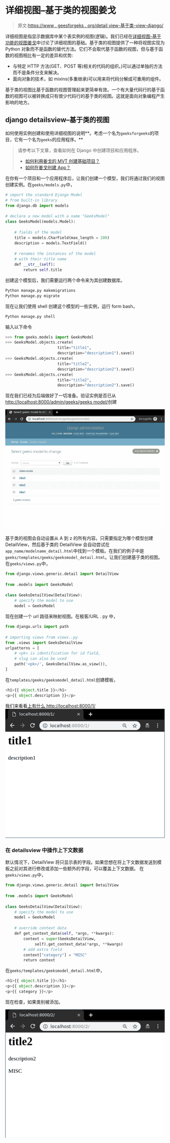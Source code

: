 # 详细视图–基于类的视图姜戈

> 原文:[https://www . geesforgeks . org/detail view-基于类-view-django/](https://www.geeksforgeeks.org/detailview-class-based-views-django/)

详细视图是指显示数据库中某个表实例的视图(逻辑)。我们已经在[详细视图-基于功能的视图姜戈](https://www.geeksforgeeks.org/detail-view-function-based-views-django/)中讨论了详细视图的基础。基于类的视图提供了一种将视图实现为 Python 对象而不是函数的替代方法。它们不会取代基于函数的视图，但与基于函数的视图相比有一定的差异和优势:

*   与特定 HTTP 方法(GET、POST 等)相关的代码的组织。)可以通过单独的方法而不是条件分支来解决。
*   面向对象的技术，如 mixins(多重继承)可以用来将代码分解成可重用的组件。

基于类的视图比基于函数的视图管理起来更简单有效。一个有大量代码行的基于函数的视图可以被转换成只有很少代码行的基于类的视图。这就是面向对象编程产生影响的地方。

## django detailsview–基于类的视图

如何使用实例创建和使用详细视图的说明**。考虑一个名为`geeksforgeeks`的项目，它有一个名为`geeks`的应用程序。**

> 请参考以下文章，查看如何在 Django 中创建项目和应用程序。
> 
> *   [如何利用姜戈的 MVT 创建基础项目？](https://www.geeksforgeeks.org/how-to-create-a-basic-project-using-mvt-in-django/)
> *   [如何在姜戈创建 App？](https://www.geeksforgeeks.org/how-to-create-an-app-in-django/)

在你有一个项目和一个应用程序后，让我们创建一个模型，我们将通过我们的视图创建实例。在`geeks/models.py`中，

```py
# import the standard Django Model
# from built-in library
from django.db import models

# declare a new model with a name "GeeksModel"
class GeeksModel(models.Model):

    # fields of the model
    title = models.CharField(max_length = 200)
    description = models.TextField()

    # renames the instances of the model
    # with their title name
    def __str__(self):
        return self.title
```

创建这个模型后，我们需要运行两个命令来为其创建数据库。

```py
Python manage.py makemigrations
Python manage.py migrate

```

现在让我们使用 shell 创建这个模型的一些实例，运行 form bash，

```py
Python manage.py shell
```

输入以下命令

```py
>>> from geeks.models import GeeksModel
>>> GeeksModel.objects.create(
                       title="title1",
                       description="description1").save()
>>> GeeksModel.objects.create(
                       title="title2",
                       description="description2").save()
>>> GeeksModel.objects.create(
                       title="title2",
                       description="description2").save()

```

现在我们已经为后端做好了一切准备。验证实例是否已从[http://localhost:8000/admin/geeks/geeks model/](http://localhost:8000/admin/geeks/geeksmodel/)创建

![django-listview-check-models-instances](img/dee101808c9cd4f03ff405df85df3887.png)

基于类的视图会自动设置从 A 到 z 的所有内容。只需要指定为哪个模型创建 DetailView，然后基于类的 DetailView 会自动尝试在`app_name/modelname_detail.html`中找到一个模板。在我们的例子中是`geeks/templates/geeks/geeksmodel_detail.html`。让我们创建基于类的视图。在`geeks/views.py`中，

```py
from django.views.generic.detail import DetailView

from .models import GeeksModel

class GeeksDetailView(DetailView):
    # specify the model to use
    model = GeeksModel
```

现在创建一个 url 路径来映射视图。在极客/URL . py 中，

```py
from django.urls import path

# importing views from views..py
from .views import GeeksDetailView
urlpatterns = [
    # <pk> is identification for id field,
    # slug can also be used
    path('<pk>/', GeeksDetailView.as_view()),
]
```

在`templates/geeks/geeksmodel_detail.html`创建模板，

```py
<h1>{{ object.title }}</h1>
<p>{{ object.description }}</p>
```

我们来看看[上有什么 http://localhost:8000/1/](http://localhost:8000/1)
![django-detailview-class-based](img/aa8c1bbfdac686e6ac8f0e84b02d166a.png)

### 在 detailsview 中操作上下文数据

默认情况下，DetailView 将只显示表的字段。如果您想在将上下文数据发送到模板之前对其进行修改或添加一些额外的字段，可以覆盖上下文数据。
在`geeks/views.py`中，

```py
from django.views.generic.detail import DetailView

from .models import GeeksModel

class GeeksDetailView(DetailView):
    # specify the model to use
    model = GeeksModel

    # override context data
    def get_context_data(self, *args, **kwargs):
        context = super(GeeksDetailView,
             self).get_context_data(*args, **kwargs)
        # add extra field 
        context["category"] = "MISC"        
        return context
```

在`geeks/templates/geeksmodel_detail.html`中，

```py
<h1>{{ object.title }}</h1>
<p>{{ object.description }}</p>
<p>{{ category }}</p>
```

现在检查，如果类别被添加。

![django-detailview-geeksview](img/9984f1e959768a1e093e9693f4f07b36.png)